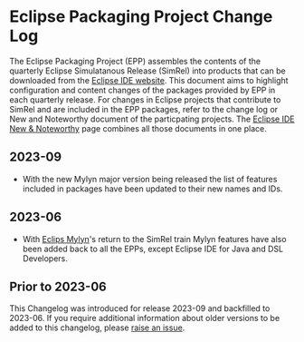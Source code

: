 # Eclipse Packaging Project Change Log

The Eclipse Packaging Project (EPP) assembles the contents of the quarterly Eclipse Simulatanous Release (SimRel) into products that can be downloaded from the [Eclipse IDE website](https://eclipseide.org).
This document aims to highlight configuration and content changes of the packages provided by EPP in each quarterly release.
For changes in Eclipse projects that contribute to SimRel and are included in the EPP packages, refer to the change log or New and Noteworthy document of the particpating projects.
The [Eclipse IDE New & Noteworthy](https://eclipseide.org/release/noteworthy/) page combines all those documents in one place.

## 2023-09

- With the new Mylyn major version being released the list of features included in packages have been updated to their new names and IDs.

## 2023-06

- With [Eclips Mylyn](https://eclipse.dev/mylyn/)'s return to the SimRel train Mylyn features have also been added back to all the EPPs, except Eclipse IDE for Java and DSL Developers.

## Prior to 2023-06

This Changelog was introduced for release 2023-09 and backfilled to 2023-06.
If you require additional information about older versions to be added to this changelog, please [raise an issue](https://github.com/eclipse-packaging/packages/issues).
